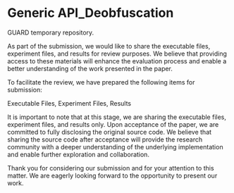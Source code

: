 # Generic API_Deobfuscation
GUARD temporary repository.

As part of the submission, we would like to share the executable files, experiment files, and results for review purposes. We believe that providing access to these materials will enhance the evaluation process and enable a better understanding of the work presented in the paper.

To facilitate the review, we have prepared the following items for submission:

Executable Files, Experiment Files, Results

It is important to note that at this stage, we are sharing the executable files, experiment files, and results only. Upon acceptance of the paper, we are committed to fully disclosing the original source code. We believe that sharing the source code after acceptance will provide the research community with a deeper understanding of the underlying implementation and enable further exploration and collaboration.

Thank you for considering our submission and for your attention to this matter. We are eagerly looking forward to the opportunity to present our work.
